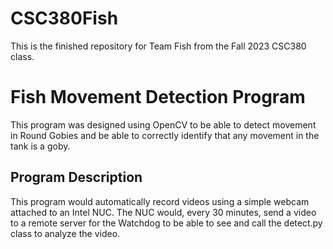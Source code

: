 # CSC380Fish
This is the finished repository for Team Fish from the Fall 2023 CSC380 class.

# Fish Movement Detection Program
This program was designed using OpenCV to be able to detect movement in Round Gobies and be able to correctly identify that any movement in the tank is a goby.

## Program Description
This program would automatically record videos using a simple webcam attached to an Intel NUC. The NUC would, every 30 minutes, send a video to a remote server for the Watchdog to be able to see and call the detect.py class to analyze the video.
